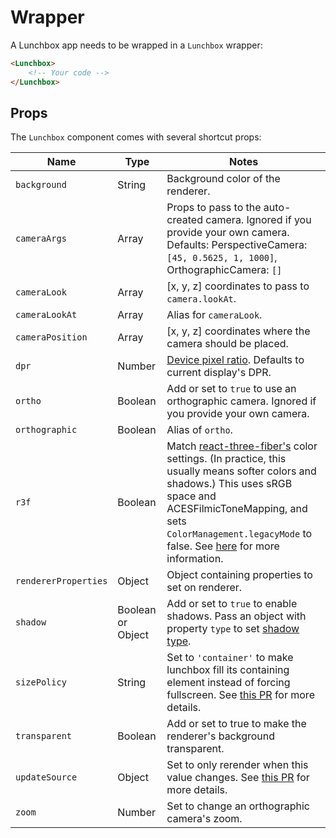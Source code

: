 # Wrapper

A Lunchbox app needs to be wrapped in a `Lunchbox` wrapper:

```html
<Lunchbox>
    <!-- Your code -->
</Lunchbox>
```

## Props

The `Lunchbox` component comes with several shortcut props:

| Name                 | Type              | Notes                                                                                                                                                                                                                                                                                                                                                               |
| -------------------- | ----------------- | ------------------------------------------------------------------------------------------------------------------------------------------------------------------------------------------------------------------------------------------------------------------------------------------------------------------------------------------------------------------- |
| `background`         | String            | Background color of the renderer.                                                                                                                                                                                                                                                                                                                                   |
| `cameraArgs`         | Array             | Props to pass to the auto-created camera. Ignored if you provide your own camera. Defaults: PerspectiveCamera: `[45, 0.5625, 1, 1000]`, OrthographicCamera: `[]`                                                                                                                                                                                                    |
| `cameraLook`         | Array             | [x, y, z] coordinates to pass to `camera.lookAt`.                                                                                                                                                                                                                                                                                                                   |
| `cameraLookAt`       | Array             | Alias for `cameraLook`.                                                                                                                                                                                                                                                                                                                                             |
| `cameraPosition`     | Array             | [x, y, z] coordinates where the camera should be placed.                                                                                                                                                                                                                                                                                                            |
| `dpr`                | Number            | [Device pixel ratio](https://developer.mozilla.org/en-US/docs/Web/API/Window/devicePixelRatio). Defaults to current display's DPR.                                                                                                                                                                                                                                  |
| `ortho`              | Boolean           | Add or set to `true` to use an orthographic camera. Ignored if you provide your own camera.                                                                                                                                                                                                                                                                         |
| `orthographic`       | Boolean           | Alias of `ortho`.                                                                                                                                                                                                                                                                                                                                                   |
| `r3f`                | Boolean           | Match [react-three-fiber's](https://github.com/pmndrs/react-three-fiber) color settings. (In practice, this usually means softer colors and shadows.) This uses sRGB space and ACESFilmicToneMapping, and sets `ColorManagement.legacyMode` to false. See [here](https://threejs.org/docs/index.html#manual/en/introduction/Color-management) for more information. |
| `rendererProperties` | Object            | Object containing properties to set on renderer.                                                                                                                                                                                                                                                                                                                    |
| `shadow`             | Boolean or Object | Add or set to `true` to enable shadows. Pass an object with property `type` to set [shadow type](https://threejs.org/docs/#api/en/renderers/WebGLRenderer.shadowMap).                                                                                                                                                                                               |
| `sizePolicy`         | String            | Set to `'container'` to make lunchbox fill its containing element instead of forcing fullscreen. See [this PR](https://github.com/breakfast-studio/lunchboxjs/pull/24) for more details.                                                                                                                                                                            |
| `transparent`        | Boolean           | Add or set to true to make the renderer's background transparent.                                                                                                                                                                                                                                                                                                   |
| `updateSource`       | Object            | Set to only rerender when this value changes. See [this PR](https://github.com/breakfast-studio/lunchboxjs/pull/23) for more details.                                                                                                                                                                                                                               |
| `zoom`               | Number            | Set to change an orthographic camera's zoom.                                                                                                                                                                                                                                                                                                                        |
